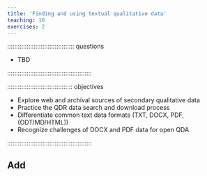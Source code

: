 ```yaml
---
title: 'Finding and using textual qualitative data'
teaching: 10
exercises: 2
---
```


:::::::::::::::::::::::::::::::::::::: questions 

- TBD

::::::::::::::::::::::::::::::::::::::::::::::::

::::::::::::::::::::::::::::::::::::: objectives

- Explore web and archival sources of secondary qualitative data
- Practice the QDR data search and download process 
- Differentiate common text data formats (TXT, DOCX, PDF, (ODT/MD/HTML)) 
- Recognize challenges of DOCX and PDF data for open QDA

::::::::::::::::::::::::::::::::::::::::::::::::

## Add

